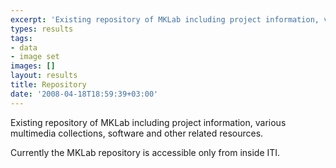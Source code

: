 ```yaml
---
excerpt: 'Existing repository of MKLab including project information, various multimedia collections, software and other related resources'
types: results
tags:
- data
- image set
images: []
layout: results
title: Repository
date: '2008-04-18T18:59:39+03:00'
---
```

Existing repository of MKLab including project information, various multimedia collections, software and other related resources.

Currently the MKLab repository is accessible only from inside ITI.

